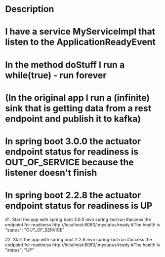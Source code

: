 # Description
# I have a service MyServiceImpl that listen to the ApplicationReadyEvent
# In the method doStuff I run a while(true) - run forever 
# (In the original app I run a (infinite) sink that is getting data from a rest endpoint and publish it to kafka)  
# In spring boot 3.0.0 the actuator endpoint status for readiness is OUT_OF_SERVICE because the listener doesn't finish
# In spring boot 2.2.8 the actuator endpoint status for readiness is UP    

#1. Start the app with spring boot 3.0.0
mvn spring-but:run
#access the endpoint for readiness 
http://localhost:8080/.mystatus/ready
#The health is "status": "OUT_OF_SERVICE"

#2. Start the app with spring boot 2.2.8
mvn spring-but:run
#access the endpoint for readiness 
http://localhost:8080/.mystatus/ready
#The health is "status": "UP"